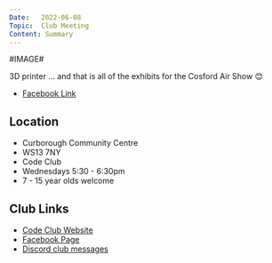 ```yaml
---
Date:   2022-06-08
Topic:  Club Meeting
Content: Summary
---
```

#IMAGE#

3D printer
... and that is all of the exhibits for the Cosford Air Show 😊

* [Facebook Link](https://www.facebook.com/1481985248595237/posts/4923071574486570/)

## Location

* Curborough Community Centre
* WS13 7NY
* Code Club
* Wednesdays 5:30 - 6:30pm
* 7 - 15 year olds welcome

## Club Links

* [Code Club Website](https://lichfield-code-club.github.io/)
* [Facebook Page](https://www.facebook.com/LichfieldCoders)
* [Discord club messages](https://discord.gg/szz6xGK)
